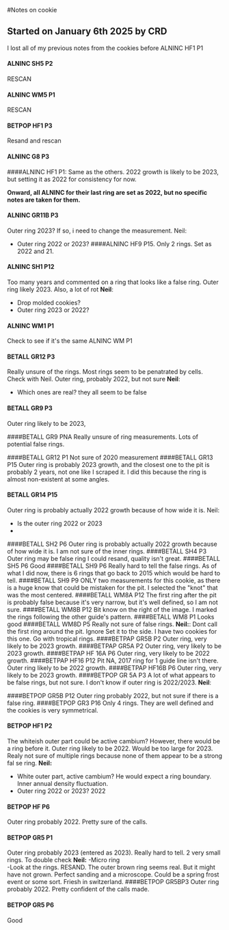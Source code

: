 #Notes on cookie 

## Started on January 6th 2025 by CRD

I lost all of my previous notes from the cookies before ALNINC HF1 P1
#### ALNINC SH5 P2
RESCAN
#### ALNINC WM5 P1
RESCAN
#### BETPOP HF1 P3
Resand and rescan
#### ALNINC G8 P3

####ALNINC HF1 P1:
Same as the others. 2022 growth is likely to be 2023, but setting it as 2022 for consistency for now. 

**Onward, all ALNINC for their last ring are set as 2022, but no specific notes are taken for them.**

#### ALNINC GR11B P3
Outer ring 2023? If so, i need to change the measurement. 
Neil: 
- Outer ring 2022 or 2023?
####ALNINC HF9 P15. 
Only 2 rings. Set as 2022 and 21. 

#### ALNINC SH1 P12
Too many years and commented on a ring that looks like a false ring. Outer ring likely 2023. Also, a lot of rot
**Neil**:
- Drop molded cookies?
- Outer ring 2023 or 2022?

#### ALNINC WM1 P1
Check to see if it's the same ALNINC WM P1

#### BETALL GR12 P3
Really unsure of the rings. Most rings seem to be penatrated by cells. Check with Neil.
Outer ring, probably 2022, but not sure
**Neil**:
- Which ones are real? they all seem to be false

#### BETALL GR9 P3
Outer ring likely to be 2023, 

####BETALL GR9 PNA
Really unsure of ring measurements. Lots of potential false rings. 

####BETALL GR12 P1
Not sure of 2020 measurement
####BETALL GR13 P15
Outer ring is probably 2023 growth, and the closest one to the pit is probably 2 years, not one like I scraped it. I did this because the ring is almost non-existent at some angles. 
#### BETALL GR14 P15
Outer ring is probably actually 2022 growth because of how wide it is.
Neil:
- Is the outer ring 2022 or 2023
- 
####BETALL SH2 P6
Outer ring is probably actually 2022 growth because of how wide it is.
I am not sure of the inner rings.
####BETALL SH4 P3 
Outer ring may be false ring
I could resand, quality isn't great.
####BETALL SH5 P6
Good
####BETALL SH9 P6
Really hard to tell the false rings. As of what I did now, there is 6 rings that go back to 2015 which would be hard to tell. 
####BETALL SH9 P9
ONLY two measurements for this cookie, as there is a huge know that could be mistaken for the pit. I selected the "knot" that was the most centered. 
####BETALL WM8A P12
The first ring after the pit is probably false because it's very narrow, but it's well defined, so I am not sure.
####BETALL WM8B P12
Bit know on the right of the image. I marked the rings following the other guide's pattern. 
####BETALL WM8 P1
Looks good
####BETALL WM8D P5
Really not sure of false rings.
**Neil:**:
Dont call the first ring around the pit. 
Ignore
Set it to the side. I have two cookies for this one. 
Go with tropical rings.
####BETPAP GR5B P2
Outer ring, very likely to be 2023 growth.
####BETPAP GR5A P2
Outer ring, very likely to be 2023 growth.
####BETPAP HF 16A P6
Outer ring, very likely to be 2022 growth.
####BETPAP HF16 P12
Pit NA, 2017 ring for 1 guide line isn't there. Outer ring likely to be 2022 growth. 
####BETPAP HF16B P6
Outer ring, very likely to be 2023 growth.
####BETPOP GR 5A P3
A lot of what appears to be false rings, but not sure. I don't know if outer ring is 2022/2023.
**Neil**:

####BETPOP GR5B P12
Outer ring probably 2022, but not sure if there is a false ring. 
####BETPOP GR3 P16
Only 4 rings. They are well defined and the cookies is very symmetrical. 
#### BETPOP HF1 P2
The whiteish outer part could be active cambium? However, there would be a ring before it. Outer ring likely to be 2022. Would be too large for 2023. 
Realy not sure of multiple rings because none of them appear to be a strong fal se ring. 
**Neil:**
  - White outer part, active cambium? He would expect a ring boundary. Inner annual density fluctuation.
  - Outer ring 2022 or 2023? 2022        
#### BETPOP HF P6
Outer ring probably 2022. Pretty sure of the calls. 
#### BETPOP GR5 P1
Outer ring probably 2023 (entered as 2023). Really hard to tell. 2 very small rings. To double check
**Neil:**
-Micro ring  
-Look at the rings.
RESAND. The outer brown ring seems real. But it might have not grown. Perfect sanding and a microscope. 
Could be a spring frost event or some sort. 
Friesh in switzerland. 
####BETPOP GR5BP3
Outer ring probably 2022. Pretty confident of the calls made.
#### BETPOP GR5 P6
Good

